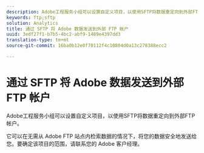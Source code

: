```yaml
---
description: Adobe工程服务小组可以设置自定义项目，以使用SFTP将数据重定向到外部FTP帐户。
keywords: ftp;sftp
solution: Analytics
title: 通过 SFTP 将 Adobe 数据发送到外部 FTP 帐户
uuid: 3edf27f1-b7b5-4bc2-abf9-1489e4397dd3
translation-type: tm+mt
source-git-commit: 16ba0b12e0f70112f4c10804d0a13c278388ecc2

---
```



# 通过 SFTP 将 Adobe 数据发送到外部 FTP 帐户

Adobe工程服务小组可以设置自定义项目，以使用SFTP将数据重定向到外部FTP帐户。

它可以在无需从 Adobe FTP 站点内检索数据的情况下，将您的数据安全地发送给您。要确定该项目的范围，请联系您的 Adobe 客户经理。
